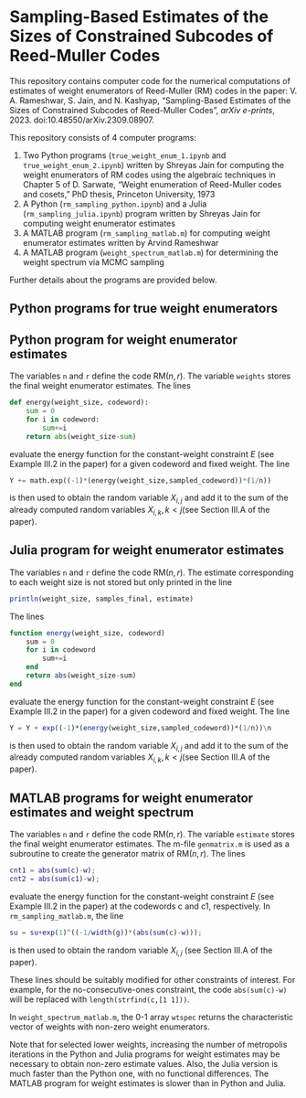 # Sampling-Based Estimates of the Sizes of Constrained Subcodes of Reed-Muller Codes
This repository contains computer code for the numerical computations of estimates of weight enumerators of Reed-Muller (RM) codes in the paper: V. A. Rameshwar, S. Jain, and N. Kashyap, “Sampling-Based Estimates of the Sizes of Constrained Subcodes of Reed-Muller Codes”, <i>arXiv e-prints</i>, 2023. doi:10.48550/arXiv.2309.08907.

This repository consists of 4 computer programs:

1. Two Python programs (`true_weight_enum_1.ipynb` and `true_weight_enum_2.ipynb`) written by Shreyas Jain for computing the weight enumerators of RM codes using the algebraic techniques in Chapter 5 of D. Sarwate, “Weight enumeration of Reed-Muller codes and cosets,” PhD thesis, Princeton University, 1973
2. A Python (`rm_sampling_python.ipynb`) and a Julia (`rm_sampling_julia.ipynb`) program written by Shreyas Jain for computing weight enumerator estimates
3. A MATLAB program (`rm_sampling_matlab.m`) for computing weight enumerator estimates written by Arvind Rameshwar
4. A MATLAB program (`weight_spectrum_matlab.m`) for determining the weight spectrum via MCMC sampling

Further details about the programs are provided below.

## Python programs for true weight enumerators

## Python program for weight enumerator estimates
The variables `n` and `r` define the code RM$(n,r)$. The variable `weights` stores the final weight enumerator estimates. The lines
```python
def energy(weight_size, codeword):
    sum = 0
    for i in codeword:
        sum+=i
    return abs(weight_size-sum)
```
evaluate the energy function for the constant-weight constraint $E$ (see Example III.2 in the paper) for a given codeword and fixed weight. The line 
```python
Y += math.exp((-1)*(energy(weight_size,sampled_codeword))*(1/n))
```
is then used to obtain the random variable $X_{i,j}$ and add it to the sum of the already computed random variables $X_{i,k}, k < j$(see Section III.A of the paper).

## Julia program for weight enumerator estimates
The variables `n` and `r` define the code RM$(n,r)$. The estimate corresponding to each weight size is not stored but only printed in the line
```julia
println(weight_size, samples_final, estimate)
```
The lines
```julia
function energy(weight_size, codeword)
    sum = 0
    for i in codeword
        sum+=i
    end
    return abs(weight_size-sum)
end
```
evaluate the energy function for the constant-weight constraint $E$ (see Example III.2 in the paper) for a given codeword and fixed weight. The line 
```julia
Y = Y + exp((-1)*(energy(weight_size,sampled_codeword))*(1/n))\n
```
is then used to obtain the random variable $X_{i,j}$ and add it to the sum of the already computed random variables $X_{i,k}, k < j$(see Section III.A of the paper).
## MATLAB programs for weight enumerator estimates and weight spectrum
The variables `n` and `r` define the code RM$(n,r)$. The variable `estimate` stores the final weight enumerator estimates. The m-file `genmatrix.m` is used as a subroutine to create the generator matrix of RM$(n,r)$. The lines
```matlab
cnt1 = abs(sum(c)-w);
cnt2 = abs(sum(c1)-w);
```
evaluate the energy function for the constant-weight constraint $E$ (see Example III.2 in the paper) at the codewords c and c1, respectively. In `rm_sampling_matlab.m`, the line 
```matlab
su = su+exp(1)^((-1/width(g))*(abs(sum(c)-w)));
```
is then used to obtain the random variable $X_{i,j}$ (see Section III.A of the paper).

These lines should be suitably modified for other constraints of interest. For example, for the no-consecutive-ones constraint, the code ```abs(sum(c)-w)``` will be replaced with ```length(strfind(c,[1 1]))```.

In `weight_spectrum_matlab.m`, the $0$-$1$ array `wtspec` returns the characteristic vector of weights with non-zero weight enumerators.

Note that for selected lower weights, increasing the number of metropolis iterations in the Python and Julia programs for weight estimates may be necessary to obtain non-zero estimate values. Also, the Julia version is much faster than the Python one, with no functional differences. The MATLAB program for weight estimates is slower than in Python and Julia.

